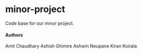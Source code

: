 # minor-project

Code base for our minor project.

#### Authors
Amit Chaudhary
Ashish Ghimire
Ashwin Neupane
Kiran Koirala
